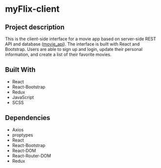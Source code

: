 # myFlix-client

## Project description

This is the client-side interface for a movie app based on server-side REST API and database ([movie_api](https://github.com/lkarow/movie_api)). The interface is built with React and Bootstrap. Users are able to sign up and login, update their personal information, and create a list of their favorite movies.

## Built With

- React
- React-Bootstrap
- Redux
- JavaScript
- SCSS

## Dependencies

- Axios
- proptypes
- React
- React-Bootstrap
- React-DOM
- React-Router-DOM
- Redux
